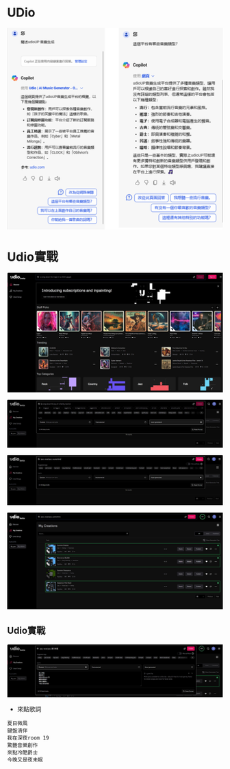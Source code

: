 # UDio
![UDIO_features.png](../pics/UDIO_features.png)

# Udio實戰
![udio_1](../pics/udio_1.JPG)



![udio_3](../pics/udio_3.JPG)

![udio_4](../pics/udio_4.JPG)

![udio_5](../pics/udio_5.JPG)


## Udio實戰
![udio_6](../pics/udio_6.JPG)

- 來點歌詞
```
夏日微風
鍵盤清伴
我在深夜room 19
驚艷音樂創作
來點冷酷爵士
今晚又是夜未眠
```
